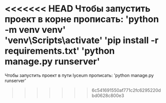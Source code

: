 <<<<<<< HEAD
Чтобы запустить проект в корне прописать:
'python -m venv venv'
'venv\Scripts\activate'
'pip install -r requirements.txt'
'python manage.py runserver'
=======
Чтобы запустить проект в пути lyceum прописать:
'python manage.py runserver'
>>>>>>> 6c541691550af771c2fc6295220dbd0628c800e3
